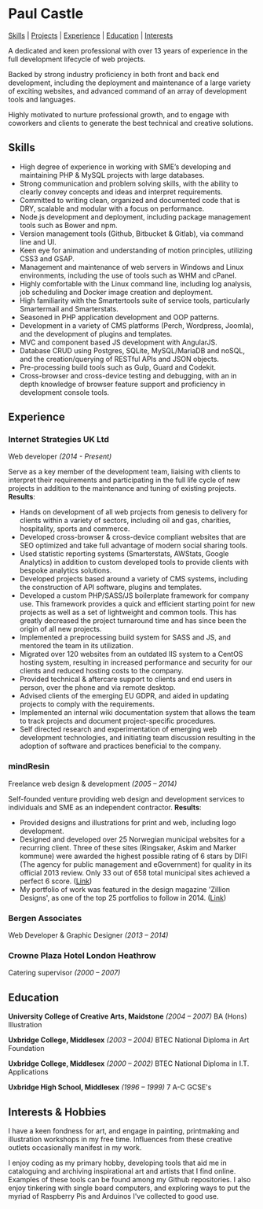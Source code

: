 # Paul Castle

[Skills](#skills) | [Projects](Projects.md) | [Experience](#experience) | [Education](#education) | [Interests](#interests--hobbies)

A dedicated and keen professional with over 13 years of experience in the full development lifecycle of web projects.

Backed by strong industry proficiency in both front and back end development, including the deployment and maintenance of a large variety of exciting websites, and advanced command of an array of development tools and languages.

Highly motivated to nurture professional growth, and to engage with coworkers and clients to generate the best technical and creative solutions.


## Skills
- High degree of experience in working with SME’s developing and maintaining PHP & MySQL projects with large databases.
- Strong communication and problem solving skills, with the ability to clearly convey concepts and ideas and interpret requirements.
- Committed to writing clean, organized and documented code that is DRY, scalable and modular with a focus on performance.
- Node.js development and deployment, including package management tools such as Bower and npm.
- Version management tools (Github, Bitbucket & Gitlab), via command line and UI.
- Keen eye for animation and understanding of motion principles, utilizing CSS3 and GSAP.
- Management and maintenance of web servers in Windows and Linux environments, including the use of tools such as WHM and cPanel.
- Highly comfortable with the Linux command line, including log analysis, job scheduling and Docker image creation and deployment.
- High familiarity with the Smartertools suite of service tools, particularly Smartermail and Smarterstats.
- Seasoned in PHP application development and OOP patterns.
- Development in a variety of CMS platforms (Perch, Wordpress, Joomla), and the development of plugins and templates.
- MVC and component based JS development with AngularJS.
- Database CRUD using Postgres, SQLite, MySQL/MariaDB and noSQL, and the creation/querying of RESTful APIs and JSON objects.
- Pre-processing build tools such as Gulp, Guard and Codekit.
- Cross-browser and cross-device testing and debugging, with an in depth knowledge of browser feature support and proficiency in development console tools.


## Experience
### Internet Strategies UK Ltd
Web developer _(2014 - Present)_

Serve as a key member of the development team, liaising with clients to interpret their requirements and participating in the full life cycle of new projects in addition to the maintenance and tuning of existing projects. **Results**:

- Hands on development of all web projects from genesis to delivery for clients within a variety of sectors, including oil and gas, charities, hospitality, sports and commerce.
- Developed cross-browser & cross-device compliant websites that are SEO optimized and take full advantage of modern social sharing tools.
- Used statistic reporting systems (Smarterstats, AWStats, Google Analytics) in addition to custom developed tools to provide clients with bespoke analytics solutions.
- Developed projects based around a variety of CMS systems, including the construction of API software, plugins and templates.
- Developed a custom PHP/SASS/JS boilerplate framework for company use. This framework provides a quick and efficient starting point for new projects as well as a set of lightweight and common tools. This has greatly decreased the project turnaround time and has since been the origin of all new projects.
- Implemented a preprocessing build system for SASS and JS, and mentored the team in its utilization.
- Migrated over 120 websites from an outdated IIS system to a CentOS hosting system, resulting in increased performance and security for our clients and reduced hosting costs to the company.
- Provided technical & aftercare support to clients and end users in person, over the phone and via remote desktop.
- Advised clients of the emerging EU GDPR, and aided in updating projects to comply with the requirements.
- Implemented an internal wiki documentation system that allows the team to track projects and document project-specific procedures.
- Self directed research and experimentation of emerging web development technologies, and initiating team discussion resulting in the adoption of software and practices beneficial to the company.


### mindResin
Freelance web design & development _(2005 – 2014)_

Self-founded venture providing web design and development services to individuals and SME as an independent contractor. **Results**:

- Provided designs and illustrations for print and web, including logo development.
- Designed and developed over 25 Norwegian municipal websites for a recurring client. Three of these sites  (Ringsaker, Askim and Marker kommune) were awarded the highest possible rating of 6 stars by DIFI (The agency for public management and eGovernment) for quality in its official 2013 review. Only 33 out of 658 total municipal sites achieved a perfect 6 score. ([Link](http://kvalitet.difi.no/resultat))
- My portfolio of work was featured in the design magazine 'Zillion Designs', as one of the top 25 portfolios to follow in 2014. ([Link](http://www.zilliondesigns.com/blog/top-25-designer-portfolios-to-follow-in-2014/))


### Bergen Associates
Web Developer & Graphic Designer _(2013 – 2014)_


### Crowne Plaza Hotel London Heathrow 
Catering supervisor _(2000 – 2007)_


## Education
**University College of Creative Arts, Maidstone** _(2004 – 2007)_
BA (Hons) Illustration

**Uxbridge College, Middlesex** _(2003 – 2004)_
BTEC National Diploma in Art Foundation

**Uxbridge College, Middlesex** _(2000 – 2002)_
BTEC National Diploma in I.T. Applications

**Uxbridge High School, Middlesex** _(1996 – 1999)_
7 A-C GCSE's


## Interests & Hobbies
I have a keen fondness for art, and engage in painting, printmaking and illustration workshops in my free time. Influences from these creative outlets occasionally manifest in my work.

I enjoy coding as my primary hobby, developing tools that aid me in cataloguing and archiving inspirational art and artists that I find online. Examples of these tools can be found among my Github repositories. I also enjoy tinkering with single board computers, and exploring ways to put the myriad of Raspberry Pis and Arduinos I've collected to good use.
